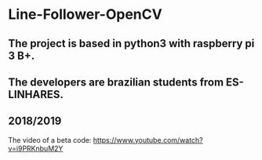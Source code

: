 # Line-Follower-OpenCV

## The project is based in python3 with raspberry pi 3 B+. <br />
## The developers are brazilian students from ES-LINHARES. <br />
## 2018/2019 <br />

The video of a beta code:
https://www.youtube.com/watch?v=i9PRKnbuM2Y

